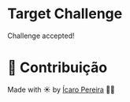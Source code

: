# Target Challenge

Challenge accepted!

# :tada: Contribuição

Made with ☀️ by [Ícaro Pereira](https://github.com/icarosun) 🎈🚀


